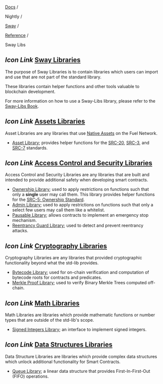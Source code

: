 [Docs](https://docs.fuel.network/) /

Nightly  /

[Sway](https://docs.fuel.network/docs/nightly/sway/) /

[Reference](https://docs.fuel.network/docs/nightly/sway/reference/) /

Sway Libs

## _Icon Link_ [Sway Libraries](https://docs.fuel.network/docs/nightly/sway/reference/sway_libs/\#sway-libraries)

The purpose of Sway Libraries is to contain libraries which users can import and use that are not part of the standard library.

These libraries contain helper functions and other tools valuable to blockchain development.

For more information on how to use a Sway-Libs library, please refer to the [Sway-Libs Book](https://docs.fuel.network/docs/nightly/sway-libs/getting_started/).

## _Icon Link_ [Assets Libraries](https://docs.fuel.network/docs/nightly/sway/reference/sway_libs/\#assets-libraries)

Asset Libraries are any libraries that use [Native Assets](https://docs.fuel.network/docs/nightly/sway/blockchain-development/native_assets/) on the Fuel Network.

- [Asset Library](https://docs.fuel.network/docs/nightly/sway-libs/asset/); provides helper functions for the [SRC-20](https://docs.fuel.network/docs/nightly/sway-standards/src-20-native-asset/), [SRC-3](https://docs.fuel.network/docs/nightly/sway-standards/src-3-minting-and-burning/), and [SRC-7](https://docs.fuel.network/docs/nightly/sway-standards/src-7-asset-metadata/) standards.

## _Icon Link_ [Access Control and Security Libraries](https://docs.fuel.network/docs/nightly/sway/reference/sway_libs/\#access-control-and-security-libraries)

Access Control and Security Libraries are any libraries that are built and intended to provide additional safety when developing smart contracts.

- [Ownership Library](https://docs.fuel.network/docs/nightly/sway-libs/ownership/); used to apply restrictions on functions such that only a **single** user may call them. This library provides helper functions for the [SRC-5; Ownership Standard](https://docs.fuel.network/docs/nightly/sway-standards/src-5-ownership/).
- [Admin Library](https://docs.fuel.network/docs/nightly/sway-libs/admin/); used to apply restrictions on functions such that only a select few users may call them like a whitelist.
- [Pausable Library](https://docs.fuel.network/docs/nightly/sway-libs/pausable/); allows contracts to implement an emergency stop mechanism.
- [Reentrancy Guard Library](https://docs.fuel.network/docs/nightly/sway-libs/reentrancy/); used to detect and prevent reentrancy attacks.

## _Icon Link_ [Cryptography Libraries](https://docs.fuel.network/docs/nightly/sway/reference/sway_libs/\#cryptography-libraries)

Cryptography Libraries are any libraries that provided cryptographic functionality beyond what the std-lib provides.

- [Bytecode Library](https://docs.fuel.network/docs/nightly/sway-libs/bytecode/); used for on-chain verification and computation of bytecode roots for contracts and predicates.
- [Merkle Proof Library](https://docs.fuel.network/docs/nightly/sway-libs/merkle/); used to verify Binary Merkle Trees computed off-chain.

## _Icon Link_ [Math Libraries](https://docs.fuel.network/docs/nightly/sway/reference/sway_libs/\#math-libraries)

Math Libraries are libraries which provide mathematic functions or number types that are outside of the std-lib's scope.

- [Signed Integers Library](https://docs.fuel.network/docs/nightly/sway-libs/signed_integers/); an interface to implement signed integers.

## _Icon Link_ [Data Structures Libraries](https://docs.fuel.network/docs/nightly/sway/reference/sway_libs/\#data-structures-libraries)

Data Structure Libraries are libraries which provide complex data structures which unlock additional functionality for Smart Contracts.

- [Queue Library](https://docs.fuel.network/docs/nightly/sway-libs/queue/); a linear data structure that provides First-In-First-Out (FIFO) operations.